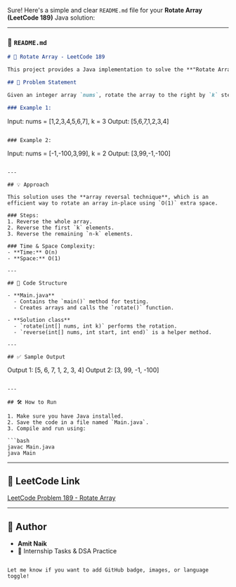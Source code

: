Sure! Here's a simple and clear `README.md` file for your **Rotate Array (LeetCode 189)** Java solution:

---

### 📁 `README.md`

```markdown
# 🔁 Rotate Array - LeetCode 189

This project provides a Java implementation to solve the **"Rotate Array"** problem from LeetCode.

## 🚀 Problem Statement

Given an integer array `nums`, rotate the array to the right by `k` steps, where `k` is non-negative.

### Example 1:
```

Input: nums = \[1,2,3,4,5,6,7], k = 3
Output: \[5,6,7,1,2,3,4]

```

### Example 2:
```

Input: nums = \[-1,-100,3,99], k = 2
Output: \[3,99,-1,-100]

```

---

## 💡 Approach

This solution uses the **array reversal technique**, which is an efficient way to rotate an array in-place using `O(1)` extra space.

### Steps:
1. Reverse the whole array.
2. Reverse the first `k` elements.
3. Reverse the remaining `n-k` elements.

### Time & Space Complexity:
- **Time:** O(n)
- **Space:** O(1)

---

## 🧾 Code Structure

- **Main.java**
  - Contains the `main()` method for testing.
  - Creates arrays and calls the `rotate()` function.

- **Solution class**
  - `rotate(int[] nums, int k)` performs the rotation.
  - `reverse(int[] nums, int start, int end)` is a helper method.

---

## ✅ Sample Output

```

Output 1: \[5, 6, 7, 1, 2, 3, 4]
Output 2: \[3, 99, -1, -100]

````

---

## 🛠 How to Run

1. Make sure you have Java installed.
2. Save the code in a file named `Main.java`.
3. Compile and run using:

```bash
javac Main.java
java Main
````

---

## 🔗 LeetCode Link

[LeetCode Problem 189 - Rotate Array](https://leetcode.com/problems/rotate-array/)

---

## 📌 Author

* **Amit Naik**
* 💼 Internship Tasks & DSA Practice

```

Let me know if you want to add GitHub badge, images, or language toggle!
```
